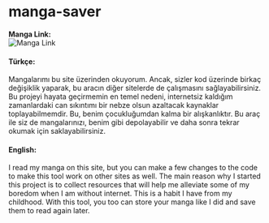 # manga-saver


**Manga Link:** <br>
![Manga Link](https://trmangaoku.com/manga/)


#### Türkçe: 
Mangalarımı bu site üzerinden okuyorum. Ancak, sizler kod üzerinde birkaç değişiklik yaparak, bu aracın diğer sitelerde de çalışmasını sağlayabilirsiniz. Bu projeyi hayata geçirmemin en temel nedeni, internetsiz kaldığım zamanlardaki can sıkıntımı bir nebze olsun azaltacak kaynaklar toplayabilmemdir. Bu, benim çocukluğumdan kalma bir alışkanlıktır. Bu araç ile siz de mangalarınızı, benim gibi depolayabilir ve daha sonra tekrar okumak için saklayabilirsiniz.

#### English:
I read my manga on this site, but you can make a few changes to the code to make this tool work on other sites as well. The main reason why I started this project is to collect resources that will help me alleviate some of my boredom when I am without internet. This is a habit I have from my childhood. With this tool, you too can store your manga like I did and save them to read again later.
